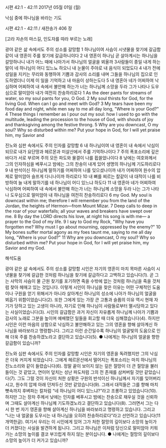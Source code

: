 시편 42:1 - 42:11 
2017년 05월 01일 (월)

낙심 중에 하나님을 바라는 기도



시편 42:1 - 42:11 / 새찬송가 406 장


[고라 자손의 마스길, 인도자를 따라 부르는 노래]     

광야 같은 삶 속에서도 주의 성소를 갈망함
1 하나님이여 사슴이 시냇물을 찾기에 갈급함 같이 내 영혼이 주를 찾기에 갈급하니이다 2 내 영혼이 하나님 곧 살아계시는 하나님을 갈망하나니 내가 어느 때에 나아가서 하나님의 얼굴을 뵈올까 3사람들이 종일 내게 하는 말이 네 하나님이 어디 있느뇨 하오니 내 눈물이 주야로 내 음식이 되었도다 4 내가 전에 성일을 지키는 무리와 동행하여 기쁨과 감사의 소리를 내며 그들을 하나님의 집으로 인도하였더니 이제 이 일을 기억하고 내 마음이 상하는도다 5 내 영혼아 네가 어찌하여 낙심하며 어찌하여 내 속에서 불안해 하는가 너는 하나님께 소망을 두라 그가 나타나 도우심으로 말미암아 내가 여전히 찬송하리로다
1 As the deer pants for streams of water, so my soul pants for you, O God. 2 My soul thirsts for God, for the living God. When can I go and meet with God? 3 My tears have been my food day and night, while men say to me all day long, "Where is your God?" 4 These things I remember as I pour out my soul: how I used to go with the multitude, leading the procession to the house of God, with shouts of joy and thanksgiving among the festive throng. 5 Why are you downcast, O my soul? Why so disturbed within me? Put your hope in God, for I will yet praise him, my Savior and

진노와 심판 속에서도 주의 인자를 갈망함
6 내 하나님이여 내 영혼이 내 속에서 낙심이 되므로 내가 요단땅과 헤르몬과 미살산에서 주를 기억하나이다 7 주의 폭포소리에 깊은 바다가 서로 부르며 주의 모든 파도와 물결이 나를 휩쓸었나이다 8 낮에는 여호와께서 그의 인자하심을 베푸시고 밤에는 그의 찬송이 내게 있어 생명의 하나님께 기도하리로다 9 내 반석이신 하나님께 말하기를 어찌하여 나를 잊으셨나이까 내가 어찌하여 원수의 압제로 말미암아 슬프게 다니나이까 하리로다 10 내 뼈를 찌르는 칼같이 내 대적이 나를 비방하여 늘 내게 말하기를 네 하나님이 어디 있느냐 하도다 11 내 영혼아 네가 어찌하여 낙심하며 어찌하여 내 속에서 불안해 하는가 너는 하나님께 소망을 두라 나는 그가 나타나 도우심으로 말미암아 내 하나님을 여전히 찬송하리로다
6 my God. My soul is downcast within me; therefore I will remember you from the land of the Jordan, the heights of Hermon—from Mount Mizar. 7 Deep calls to deep in the roar of your waterfalls; all your waves and breakers have swept over me. 8 By day the LORD directs his love, at night his song is with me— a prayer to the God of my life. 9 I say to God my Rock, "Why have you forgotten me? Why must I go about mourning, oppressed by the enemy?" 10 My bones suffer mortal agony as my foes taunt me, saying to me all day long, "Where is your God?" 11 Why are you downcast, O my soul? Why so disturbed within me? Put your hope in God, for I will yet praise him, my Savior and my God.

해석도움





광야 같은 삶 속에서도 주의 성소를 갈망함
시인은 자기의 영혼이 마치 목마른 사슴이 시냇물을 찾기에 갈급한 것처럼 하나님을 찾기에 갈급하다고 고백하고 있습니다(1). 곧 그는 사막의 사슴이 물 근원 찾기를 포기하면 죽을 수밖에 없는 것처럼 하나님을 죽을 것처럼 찾아 헤매고 있는 것입니다. 이렇게 시인이 하나님을 찾은 이유는 어떤 구체적인 도움이나 구원을 얻기 위해서가 아니라 살아계신 하나님의 성소에 나아가 하나님의 얼굴을 뵈옵기 위함이었습니다(2). 또한 그에게 있는 가장 큰 고통과 슬픔의 이유 역시 현재 자기가 당하고 있는 고생이 아니라, 자기로 인해 하나님이 사람들로부터 멸시당하고 있다는 사실이었습니다(3). 시인의 갈급함은 과거 자신이 자유롭게 하나님께 나아가 기쁨과 감사의 노래로 그분을 높이며 예배했던 일들을 회고할 때 더욱 심해졌습니다(4). 하지만 시인은 이런 마음의 상함으로 낙심하고 불안해하고 있는 그의 영혼을 향해 살아계신 하나님을 바라보라고 명령합니다. 그리고 이런 순간일수록 하나님의 얼굴빛의 도움으로 인해 더욱 주를 찬송하겠노라고 결단하고 있습니다(5).
● 나에게는 하나님의 얼굴을 향한 갈급함이 있습니까?

진노와 심판 속에서도 주의 인자를 갈망함
시인은 자기의 영혼을 독려했지만 그의 낙심은 더욱 커지게 되었습니다. 그에게 헤르몬산에서 떨어지는 폭포소리는 마치 하나님의 진노소리와 같이 들렸습니다(6). 정말 끝이 보이지 않는 깊은 절망이 더 큰 절망을 불러들이는 것 같았고, 연이어 덮치는 성난 파도처럼 그의 전 존재를 삼켜버릴 것만 같았습니다(7). 그도 그럴 것이 자신이 처한 상황은 구원의 반석이신 하나님께서 자기를 잊어버리시고, 원수의 압제 아래 던져두신 것만 같았습니다(9). 그래서 대적들은 그를 향해 마치 뼛속까지 후벼파는 칼처럼 “네 하나님이 어디 있느냐?”라고 조롱하고 있었습니다(10). 하지만 그는 장차 주께서 낮에는 인자를 베푸시고 밤에는 찬송으로 채우실 것을 신뢰하며 그때도 살아계신 하나님께 기도하겠노라고 결단하고 있습니다(8). 그러면서 그는 다시 한 번 자기 영혼을 향해 살아계신 하나님을 바라보라고 명령하고 있습니다. 그리고 “나는 내 얼굴을 도우시는 내 하나님을 오히려 찬송하리로다”라고 선언하고 있습니다(11개역한글). 여기서 우리는 이 시인에게 있어 그가 처한 절망의 깊이보다 소망의 높이가 더 커졌다는 사실을 발견하게 됩니다. 그리고 하나님은 이처럼 당신으로 말미암아 키워가는 소망의 높이를 결코 부끄럽게 하지 않는 분이십니다.
● 나에게는 절망의 깊이보다 소망의 높이가 더 커가고 있습니까?